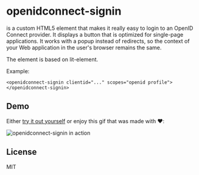openidconnect-signin
================

<openidconnect-signin> is a custom HTML5 element that makes it really easy to login to an OpenID Connect provider. It
displays a button that is optimized for single-page applications. It works with a popup instead of redirects, so the
context of your Web application in the user's browser remains the same.

The element is based on lit-element.

Example:
```
<openidconnect-signin clientid="..." scopes="openid profile"></openidconnect-signin>
```

## Demo

Either [try it out yourself](https://rwth-acis.github.io/openidconnect-signin/) or enjoy this gif that was made with :heart::

![openidconnect-signin in action](https://i.giphy.com/zkFD9Blr2cPxm.gif)

## License
MIT

